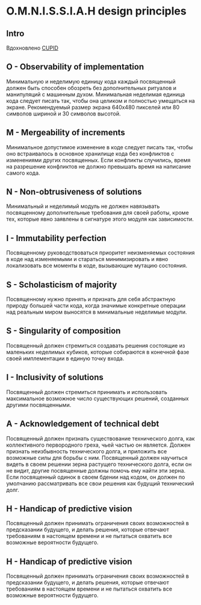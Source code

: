 # O.M.N.I.S.S.I.A.H design principles

## Intro

Вдохновлено [CUPID](https://dannorth.net/cupid-for-joyful-coding/)

## O - Observability of implementation

Минимальную и неделимую единицу кода каждый посвященный должен быть способен обозреть без дополнительных ритуалов и манипуляций с машинным духом. Минимальная неделимая единица кода следует писать так, чтобы она целиком и полностью умещаться на экране.
Рекомендуемый размер экрана 640x480 пикселей или 80 символов шириной и 30 символов высотой.

## M - Mergeability of increments

Минимальное допустимое изменение в коде следует писать так, чтобы оно встраивалось в основное хранилище кода без конфликтов с изменениями других посвященных. Если конфликты случились, время на разрешение конфликтов не должно превышать время на написание самого кода.

## N - Non-obtrusiveness of solutions

Минимальный и неделимый модуль не должен навязывать посвященному дополнительные требования для своей работы, кроме тех, которые явно заявлены в сигнатуре этого модуля как зависимости.

## I - Immutability perfection

Посвященному руководствоваться приоритет неизменяемых состояния в коде над изменяемыми и стараться минимизировать и явно локализовать все моменты в коде, вызывающие мутацию состояния.

## S - Scholasticism of majority

Посвященному нужно принять и признать для себя абстрактную природу большей части кода, когда значимые конкретные операции над реальным миром выносятся в минимальные неделимые модули.

## S - Singularity of composition

Посвященный должен стремиться создавать решения состоящие из маленьких неделимых кубиков, которые собираются в конечной фазе своей имплементации в единую точку входа.

## I - Inclusivity of solutions

Посвященный должен стремиться принимать и использовать максимальное возможное число существующих решений, созданных другими посвященными.

## A - Acknowledgement of technical debt 

Посвященный должен признать существование технического долга, как коллективного первородного греха, чьей частью он является. Должен признать неизбывность технического долга, и приложить все возможные силы для борьбы с ним. Посвященный должен научиться видеть в своем решении зерна растущего технического долга, если он не видит, другие посвященные должны помочь ему найти эти зерна. Если посвященный одинок в своем бдении над кодом, он должен по умолчанию рассматривать все свои решения как будущий технический долг.
## H - Handicap of predictive vision

Посвященный должен принимать ограничения своих возможностей в предсказании будущего, и делать решения, которые отвечают требованиям в настоящем времени и не пытаться охватить все возможные вероятности будущего.



## H - Handicap of predictive vision

Посвященный должен принимать ограничения своих возможностей в предсказании будущего, и делать решения, которые отвечают требованиям в настоящем времени и не пытаться охватить все возможные вероятности будущего.

